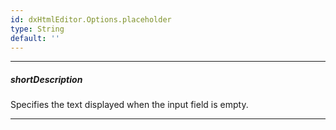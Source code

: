 ```yaml
---
id: dxHtmlEditor.Options.placeholder
type: String
default: ''
---
```

---
##### shortDescription
Specifies the text displayed when the input field is empty.

---

